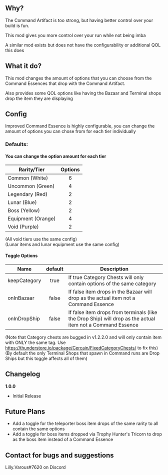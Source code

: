 ## Why?

The Command Artifact is too strong, but having better control over your build is fun.

This mod gives you more control over your run while not being imba

A similar mod exists but does not have the configurability or additional QOL this does

## What it do?

This mod changes the amount of options that you can choose from the Command Essences that drop with the Command Artifact.

Also provides some QOL options like having the Bazaar and Terminal shops drop the item they are displaying


## Config

Improved Command Essence is highly configurable, you can change the amount of options you can chose from for each tier individually 

### Defaults:
#### You can change the option amount for each tier
| Rarity/Tier             |    Options      |
|----------|:-------------:|
| Common (White)   |  6 |
| Uncommon (Green) |  4  |
| Legendary (Red)  |  2 |
| Lunar (Blue)  |  2 |
| Boss (Yellow)  |  2 |
| Equipment (Orange)  |  4 |
| Void (Purple)  |  2 |

(All void tiers use the same config)<br />
(Lunar items and lunar equipment use the same config)

#### Toggle Options
| Name             |    default      | Description |
|----------|:-------------:|------------|
| keepCategory   |  true | If true Category Chests will only contain options of the same category |
| onInBazaar   |  false | If false item drops in the Bazaar will drop as the actual item not a Command Essence |
| onInDropShip |  false  | If false item drops from terminals (like the Drop Ship) will drop as the actual item not a Command Essence |

(Note that Category chests are bugged in v1.2.2.0 and will only contain item with ONLY the same tag. Use https://thunderstore.io/package/Cercain/FixedCategoryChests/ to fix this)<br/>
(By default the only Terminal Shops that spawn in Command runs are Drop Ships but this toggle affects all of them)


## Changelog

**1.0.0**

* Initial Release

## Future Plans

* Add a toggle for the teleporter boss item drops of the same rarity to all contain the same options
* Add a toggle for boss items dropped via Trophy Hunter's Tricorn to drop as the boss item instead of a Command Essence

## Contact for bugs and suggestions

Lilly.Varous#7620 on Discord